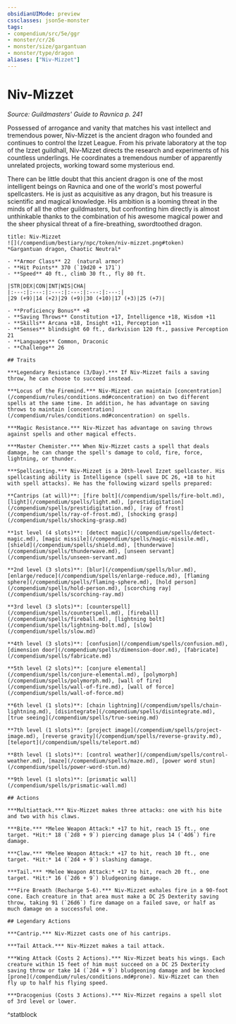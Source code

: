 ```yaml
---
obsidianUIMode: preview
cssclasses: json5e-monster
tags:
- compendium/src/5e/ggr
- monster/cr/26
- monster/size/gargantuan
- monster/type/dragon
aliases: ["Niv-Mizzet"]
---
```

# Niv-Mizzet
*Source: Guildmasters' Guide to Ravnica p. 241*  

Possessed of arrogance and vanity that matches his vast intellect and tremendous power, Niv-Mizzet is the ancient dragon who founded and continues to control the Izzet League. From his private laboratory at the top of the Izzet guildhall, Niv-Mizzet directs the research and experiments of his countless underlings. He coordinates a tremendous number of apparently unrelated projects, working toward some mysterious end.

There can be little doubt that this ancient dragon is one of the most intelligent beings on Ravnica and one of the world's most powerful spellcasters. He is just as acquisitive as any dragon, but his treasure is scientific and magical knowledge. His ambition is a looming threat in the minds of all the other guildmasters, but confronting him directly is almost unthinkable thanks to the combination of his awesome magical power and the sheer physical threat of a fire-breathing, swordtoothed dragon.

```ad-statblock
title: Niv-Mizzet
![](/compendium/bestiary/npc/token/niv-mizzet.png#token)
*Gargantuan dragon, Chaotic Neutral*

- **Armor Class** 22  (natural armor)
- **Hit Points** 370 (`19d20 + 171`)
- **Speed** 40 ft., climb 30 ft., fly 80 ft.

|STR|DEX|CON|INT|WIS|CHA|
|:---:|:---:|:---:|:---:|:---:|:---:|
|29 (+9)|14 (+2)|29 (+9)|30 (+10)|17 (+3)|25 (+7)|

- **Proficiency Bonus** +8
- **Saving Throws** Constitution +17, Intelligence +18, Wisdom +11
- **Skills** Arcana +18, Insight +11, Perception +11
- **Senses** blindsight 60 ft., darkvision 120 ft., passive Perception 21
- **Languages** Common, Draconic
- **Challenge** 26

## Traits

***Legendary Resistance (3/Day).*** If Niv-Mizzet fails a saving throw, he can choose to succeed instead.

***Locus of the Firemind.*** Niv-Mizzet can maintain [concentration](/compendium/rules/conditions.md#concentration) on two different spells at the same time. In addition, he has advantage on saving throws to maintain [concentration](/compendium/rules/conditions.md#concentration) on spells.

***Magic Resistance.*** Niv-Mizzet has advantage on saving throws against spells and other magical effects.

***Master Chemister.*** When Niv-Mizzet casts a spell that deals damage, he can change the spell's damage to cold, fire, force, lightning, or thunder.

***Spellcasting.*** Niv-Mizzet is a 20th-level Izzet spellcaster. His spellcasting ability is Intelligence (spell save DC 26, +18 to hit with spell attacks). He has the following wizard spells prepared:

**Cantrips (at will)**: [fire bolt](/compendium/spells/fire-bolt.md), [light](/compendium/spells/light.md), [prestidigitation](/compendium/spells/prestidigitation.md), [ray of frost](/compendium/spells/ray-of-frost.md), [shocking grasp](/compendium/spells/shocking-grasp.md)

**1st level (4 slots)**: [detect magic](/compendium/spells/detect-magic.md), [magic missile](/compendium/spells/magic-missile.md), [shield](/compendium/spells/shield.md), [thunderwave](/compendium/spells/thunderwave.md), [unseen servant](/compendium/spells/unseen-servant.md)

**2nd level (3 slots)**: [blur](/compendium/spells/blur.md), [enlarge/reduce](/compendium/spells/enlarge-reduce.md), [flaming sphere](/compendium/spells/flaming-sphere.md), [hold person](/compendium/spells/hold-person.md), [scorching ray](/compendium/spells/scorching-ray.md)

**3rd level (3 slots)**: [counterspell](/compendium/spells/counterspell.md), [fireball](/compendium/spells/fireball.md), [lightning bolt](/compendium/spells/lightning-bolt.md), [slow](/compendium/spells/slow.md)

**4th level (3 slots)**: [confusion](/compendium/spells/confusion.md), [dimension door](/compendium/spells/dimension-door.md), [fabricate](/compendium/spells/fabricate.md)

**5th level (2 slots)**: [conjure elemental](/compendium/spells/conjure-elemental.md), [polymorph](/compendium/spells/polymorph.md), [wall of fire](/compendium/spells/wall-of-fire.md), [wall of force](/compendium/spells/wall-of-force.md)

**6th level (1 slots)**: [chain lightning](/compendium/spells/chain-lightning.md), [disintegrate](/compendium/spells/disintegrate.md), [true seeing](/compendium/spells/true-seeing.md)

**7th level (1 slots)**: [project image](/compendium/spells/project-image.md), [reverse gravity](/compendium/spells/reverse-gravity.md), [teleport](/compendium/spells/teleport.md)

**8th level (1 slots)**: [control weather](/compendium/spells/control-weather.md), [maze](/compendium/spells/maze.md), [power word stun](/compendium/spells/power-word-stun.md)

**9th level (1 slots)**: [prismatic wall](/compendium/spells/prismatic-wall.md)

## Actions

***Multiattack.*** Niv-Mizzet makes three attacks: one with his bite and two with his claws.

***Bite.*** *Melee Weapon Attack:* +17 to hit, reach 15 ft., one target. *Hit:* 18 (`2d8 + 9`) piercing damage plus 14 (`4d6`) fire damage.

***Claw.*** *Melee Weapon Attack:* +17 to hit, reach 10 ft., one target. *Hit:* 14 (`2d4 + 9`) slashing damage.

***Tail.*** *Melee Weapon Attack:* +17 to hit, reach 20 ft., one target. *Hit:* 16 (`2d6 + 9`) bludgeoning damage.

***Fire Breath (Recharge 5-6).*** Niv-Mizzet exhales fire in a 90-foot cone. Each creature in that area must make a DC 25 Dexterity saving throw, taking 91 (`26d6`) fire damage on a failed save, or half as much damage on a successful one.

## Legendary Actions

***Cantrip.*** Niv-Mizzet casts one of his cantrips.

***Tail Attack.*** Niv-Mizzet makes a tail attack.

***Wing Attack (Costs 2 Actions).*** Niv-Mizzet beats his wings. Each creature within 15 feet of him must succeed on a DC 25 Dexterity saving throw or take 14 (`2d4 + 9`) bludgeoning damage and be knocked [prone](/compendium/rules/conditions.md#prone). Niv-Mizzet can then fly up to half his flying speed.

***Dracogenius (Costs 3 Actions).*** Niv-Mizzet regains a spell slot of 3rd level or lower.
```
^statblock